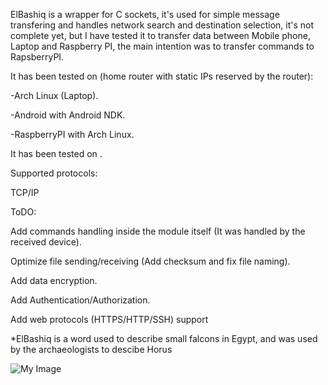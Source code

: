 ElBashiq is a wrapper for C sockets, it's used for simple message transfering and handles network search and destination selection, it's not complete yet,
but I have tested it to transfer data between Mobile phone, Laptop and Raspberry PI, the main intention was to transfer commands to RapsberryPI.

It has been tested on (home router with static IPs reserved by the router):

-Arch Linux (Laptop).

-Android with Android NDK.

-RaspberryPI with Arch Linux.

 It has been tested on .

Supported protocols:

TCP/IP

ToDO:

Add commands handling inside the module itself (It was handled by the received device).

Optimize file sending/receiving (Add checksum and fix file naming).

Add data encryption.

Add Authentication/Authorization.

Add web protocols (HTTPS/HTTP/SSH) support


*ElBashiq is a word used to describe small falcons in Egypt, and was used by the archaeologists to descibe Horus

![My Image](NasserDefaultGitBranching.png)
